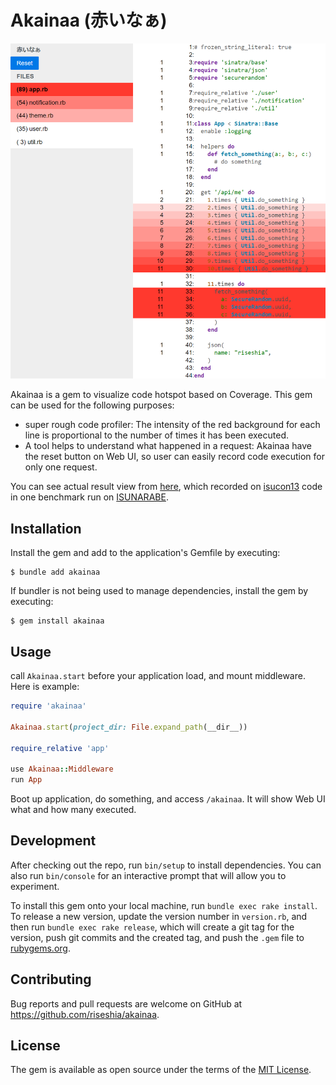 # Akainaa (赤いなぁ)

![page view](./img/webui-rev02.png)

Akainaa is a gem to visualize code hotspot based on Coverage.
This gem can be used for the following purposes:

- super rough code profiler: The intensity of the red background for each line is proportional to the number of times it has been executed.
- A tool helps to understand what happened in a request: Akainaa have the reset button on Web UI, so user can easily record code execution for only one request.

You can see actual result view from [here](https://riseshia.github.io/akainaa/isucon13-baseline.html), which recorded on [isucon13](https://github.com/isucon/isucon13/tree/main/webapp/ruby) code in one benchmark run on [ISUNARABE](https://isunarabe.org/).

## Installation

Install the gem and add to the application's Gemfile by executing:

    $ bundle add akainaa

If bundler is not being used to manage dependencies, install the gem by executing:

    $ gem install akainaa

## Usage

call `Akainaa.start` before your application load, and mount middleware.
Here is example:

```ruby
require 'akainaa'

Akainaa.start(project_dir: File.expand_path(__dir__))

require_relative 'app'

use Akainaa::Middleware
run App
```

Boot up application, do something, and access `/akainaa`.
It will show Web UI what and how many executed.

## Development

After checking out the repo, run `bin/setup` to install dependencies. You can also run `bin/console` for an interactive prompt that will allow you to experiment.

To install this gem onto your local machine, run `bundle exec rake install`. To release a new version, update the version number in `version.rb`, and then run `bundle exec rake release`, which will create a git tag for the version, push git commits and the created tag, and push the `.gem` file to [rubygems.org](https://rubygems.org).

## Contributing

Bug reports and pull requests are welcome on GitHub at https://github.com/riseshia/akainaa.

## License

The gem is available as open source under the terms of the [MIT License](https://opensource.org/licenses/MIT).
